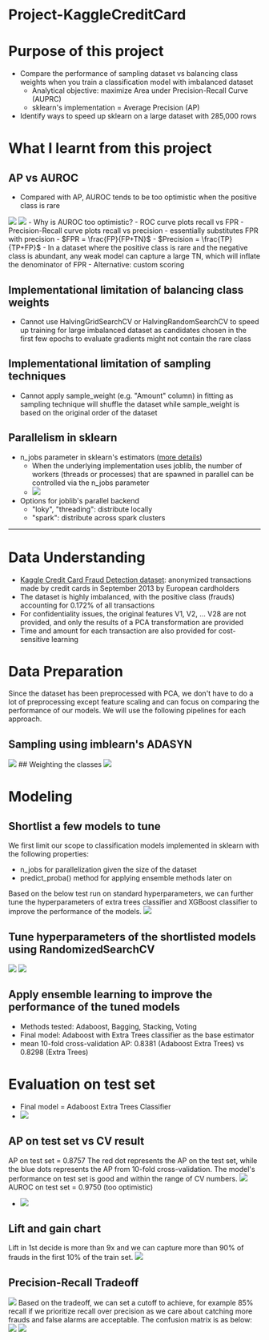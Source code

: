 # Project-KaggleCreditCard


# Purpose of this project
- Compare the performance of sampling dataset vs balancing class weights when you train a classification model with imbalanced dataset
  - Analytical objective: maximize Area under Precision-Recall Curve (AUPRC)
  - sklearn's implementation = Average Precision (AP)
- Identify ways to speed up sklearn on a large dataset with 285,000 rows

# What I learnt from this project 
## AP vs AUROC
- Compared with AP, AUROC tends to be too optimistic when the positive class is rare
<img src="../main/data/image/2022-10-29-14-23-49.png">
<img src="../main/data/image/2022-10-29-14-23-58.png">
- Why is AUROC too optimistic?
  - ROC curve plots recall vs FPR
  - Precision-Recall curve plots recall vs precision
    - essentially substitutes FPR with precision
  - $FPR = \frac{FP}{FP+TN}$
  - $Precision = \frac{TP}{TP+FP}$
  - In a dataset where the positive class is rare and the negative class is abundant, any weak model can capture a large TN, which will inflate the denominator of FPR
- Alternative: custom scoring
  
## Implementational limitation of balancing class weights
  - Cannot use HalvingGridSearchCV or HalvingRandomSearchCV to speed up training for large imbalanced dataset as candidates chosen in the first few epochs to evaluate gradients might not contain the rare class
## Implementational limitation of sampling techniques
  - Cannot apply sample_weight (e.g. "Amount" column) in fitting as sampling technique will shuffle the dataset while sample_weight is based on the original order of the dataset
## Parallelism in sklearn
- n_jobs parameter in sklearn's estimators ([more details](https://scikit-learn.org/stable/computing/parallelism.html))
  - When the underlying implementation uses joblib, the number of workers (threads or processes) that are spawned in parallel can be controlled via the n_jobs parameter
  - <img src="../main/data/image/2022-10-29-15-46-33.png">
- Options for joblib's parallel backend 
  - "loky", "threading": distribute locally
  - "spark": distribute across spark clusters

----------------------------------


# Data Understanding
- [Kaggle Credit Card Fraud Detection dataset](https://www.kaggle.com/datasets/mlg-ulb/creditcardfraud?resource=download): anonymized transactions made by credit cards in September 2013 by European cardholders
- The dataset is highly imbalanced, with the positive class (frauds) accounting for 0.172% of all transactions
- For confidentiality issues, the original features V1, V2, ... V28 are not provided, and only the results of a PCA transformation are provided
- Time and amount for each transaction are also provided for cost-sensitive learning

# Data Preparation
Since the dataset has been preprocessed with PCA, we don't have to do a lot of preprocessing except feature scaling and can focus on comparing the performance of our models. We will use the following pipelines for each approach.
## Sampling using imblearn's ADASYN
<img src="../main/data/image/2022-10-29-12-31-56.png">
## Weighting the classes
<img src="../main/data/image/2022-10-29-12-33-27.png">

# Modeling
## Shortlist a few models to tune
We first limit our scope to classification models implemented in sklearn with the following properties:
- n_jobs for parallelization given the size of the dataset
- predict_proba() method for applying ensemble methods later on

Based on the below test run on standard hyperparameters, we can further tune the hyperparameters of extra trees classifier and XGBoost classifier to improve the performance of the models.
<img src="../main/data/image/2022-10-29-12-43-14.png">

## Tune hyperparameters of the shortlisted models using RandomizedSearchCV

<img src="../main/data/image/2022-10-29-12-56-22.png">
<img src="../main/data/image/2022-10-29-14-23-13.png">

## Apply ensemble learning to improve the performance of the tuned models
- Methods tested: Adaboost, Bagging, Stacking, Voting
- Final model: Adaboost with Extra Trees classifier as the base estimator
- mean 10-fold cross-validation AP: 0.8381 (Adaboost Extra Trees) vs 0.8298 (Extra Trees)

# Evaluation on test set
- Final model = Adaboost Extra Trees Classifier
- <img src="../main/data/image/2022-10-29-14-29-58.png">

## AP on test set vs CV result
AP on test set = 0.8757
The red dot represents the AP on the test set, while the blue dots represents the AP from 10-fold cross-validation. The model's performance on test set is good and within the range of CV numbers.
<img src="../main/data/image/2022-10-29-14-31-01.png">
AUROC on test set = 0.9750 (too optimistic)
- <img src="../main/data/image/2022-10-29-14-33-33.png">

## Lift and gain chart
Lift in 1st decide is more than 9x and we can capture more than 90% of frauds in the first 10% of the train set.
<img src="../main/data/image/2022-10-29-14-34-38.png">

## Precision-Recall Tradeoff
<img src="../main/data/image/2022-10-29-14-47-10.png">
Based on the tradeoff, we can set a cutoff to achieve, for example 85% recall if we prioritize recall over precision as we care about catching more frauds and false alarms are acceptable. The confusion matrix is as below:
<img src="../main/data/image/2022-10-29-14-48-58.png"> <img src="../main/data/image/2022-10-29-14-48-43.png">

